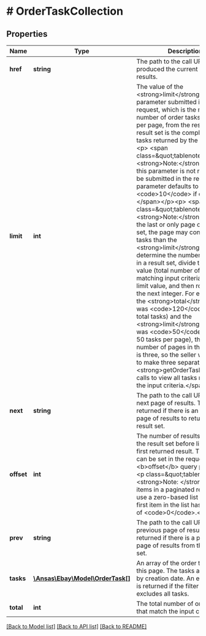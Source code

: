 # # OrderTaskCollection

## Properties

Name | Type | Description | Notes
------------ | ------------- | ------------- | -------------
**href** | **string** | The path to the call URI that produced the current page of results. | [optional]
**limit** | **int** | The value of the &lt;strong&gt;limit&lt;/strong&gt; parameter submitted in the request, which is the maximum number of order tasks to return per page, from the result set. A result set is the complete set of tasks returned by the method. &lt;p&gt; &lt;span class&#x3D;\&quot;tablenote\&quot;&gt;&lt;strong&gt;Note:&lt;/strong&gt; Though this parameter is not required to be submitted in the request, the parameter defaults to &lt;code&gt;10&lt;/code&gt; if omitted.&lt;/span&gt;&lt;/p&gt;&lt;p&gt; &lt;span class&#x3D;\&quot;tablenote\&quot;&gt;&lt;strong&gt;Note:&lt;/strong&gt; If this is the last or only page of the result set, the page may contain fewer tasks than the &lt;strong&gt;limit&lt;/strong&gt; value. To determine the number of pages in a result set, divide the total value (total number of tasks matching input criteria) by this limit value, and then round up to the next integer. For example, if the &lt;strong&gt;total&lt;/strong&gt; value was &lt;code&gt;120&lt;/code&gt; (120 total tasks) and the &lt;strong&gt;limit&lt;/strong&gt; value was &lt;code&gt;50&lt;/code&gt; (show 50 tasks per page), the total number of pages in the result set is three, so the seller would have to make three separate &lt;strong&gt;getOrderTasks&lt;/strong&gt; calls to view all tasks matching the input criteria.&lt;/span&gt;&lt;/p&gt; | [optional]
**next** | **string** | The path to the call URI for the next page of results. This value is returned if there is an additional page of results to return from the result set. | [optional]
**offset** | **int** | The number of results skipped in the result set before listing the first returned result. This value can be set in the request with the &lt;b&gt;offset&lt;/b&gt; query parameter. &lt;p class&#x3D;\&quot;tablenote\&quot;&gt;&lt;strong&gt;Note: &lt;/strong&gt;The items in a paginated result set use a zero-based list where the first item in the list has an offset of &lt;code&gt;0&lt;/code&gt;.&lt;/p&gt; | [optional]
**prev** | **string** | The path to the call URI for the previous page of results. This is returned if there is a previous page of results from the result set. | [optional]
**tasks** | [**\Ansas\Ebay\Model\OrderTask[]**](OrderTask.md) | An array of the order tasks on this page. The tasks are sorted by creation date. An empty array is returned if the filter criteria excludes all tasks. | [optional]
**total** | **int** | The total number of order tasks that match the input criteria. | [optional]

[[Back to Model list]](../../README.md#models) [[Back to API list]](../../README.md#endpoints) [[Back to README]](../../README.md)

